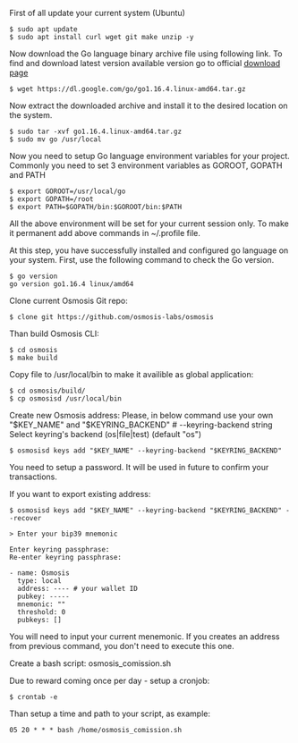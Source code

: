First of all update your current system (Ubuntu) 
```
$ sudo apt update 
$ sudo apt install curl wget git make unzip -y
```
Now download the Go language binary archive file using following link. To find and download latest version available version go to official [download page](https://golang.org/dl/)

```
$ wget https://dl.google.com/go/go1.16.4.linux-amd64.tar.gz 
```

Now extract the downloaded archive and install it to the desired location on the system.

```
$ sudo tar -xvf go1.16.4.linux-amd64.tar.gz   
$ sudo mv go /usr/local
```

Now you need to setup Go language environment variables for your project. Commonly you need to set 3 environment variables as GOROOT, GOPATH and PATH

```
$ export GOROOT=/usr/local/go
$ export GOPATH=/root
$ export PATH=$GOPATH/bin:$GOROOT/bin:$PATH
```

All the above environment will be set for your current session only. To make it permanent add above commands in ~/.profile file.

At this step, you have successfully installed and configured go language on your system. First, use the following command to check the Go version.

```
$ go version
go version go1.16.4 linux/amd64
```
Clone current Osmosis Git repo:

```
$ clone git https://github.com/osmosis-labs/osmosis
```
Than build Osmosis CLI:

```
$ cd osmosis
$ make build
```

Copy file to /usr/local/bin to make it availible as global application:

```
$ cd osmosis/build/
$ cp osmosisd /usr/local/bin
```
Create new Osmosis address:
Please, in below command use your own "$KEY_NAME" and "$KEYRING_BACKEND" # --keyring-backend string   Select keyring's backend (os|file|test) (default "os")

```
$ osmosisd keys add "$KEY_NAME" --keyring-backend "$KEYRING_BACKEND"
```
You need to setup a password. It will be used in future to confirm your transactions.

If you want to export existing address:

```
$ osmosisd keys add "$KEY_NAME" --keyring-backend "$KEYRING_BACKEND" --recover

> Enter your bip39 mnemonic

Enter keyring passphrase:
Re-enter keyring passphrase:

- name: Osmosis
  type: local
  address: ---- # your wallet ID
  pubkey: -----
  mnemonic: ""
  threshold: 0
  pubkeys: []

```
You will need to input your current menemonic. If you creates an address from previous command, you don't need to execute this one.

Create a bash script: osmosis_comission.sh

Due to reward coming once per day - setup a cronjob:

```
$ crontab -e
```

Than setup a time and path to your script, as example:
```
05 20 * * * bash /home/osmosis_comission.sh
```

